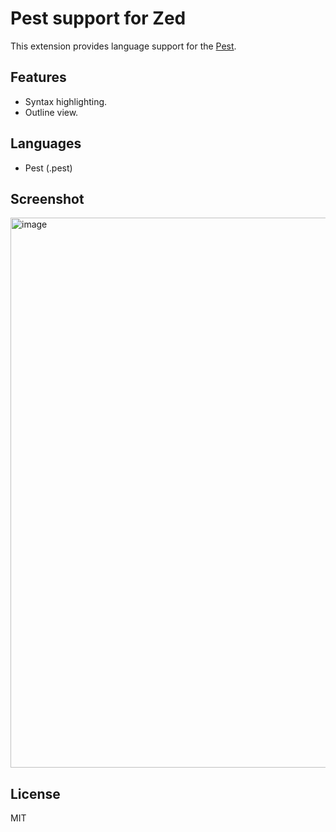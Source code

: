 # Pest support for Zed

This extension provides language support for the [Pest](https://pest.rs).

## Features

- Syntax highlighting.
- Outline view.

## Languages

- Pest (.pest)

## Screenshot

<img width="880" alt="image" src="https://github.com/pest-parser/zed-pest/assets/5518/cb4367bd-80bf-4b12-8650-064e65073bab">

## License

MIT
